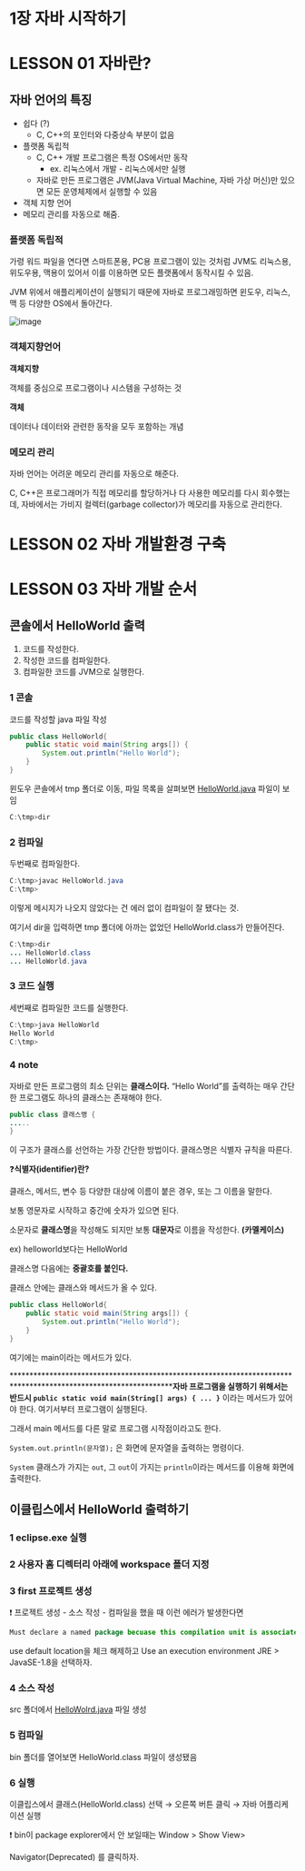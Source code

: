 # 1장 자바 시작하기

# LESSON 01 자바란?

## 자바 언어의 특징

- 쉽다 (?)
    - C, C++의 포인터와 다중상속 부분이 없음
- 플랫폼 독립적
    - C, C++ 개발 프로그램은 특정 OS에서만 동작
        - ex. 리눅스에서 개발 - 리눅스에서만 실행
    - 자바로 만든 프로그램은 JVM(Java Virtual Machine, 자바 가상 머신)만 있으면 모든 운영체제에서 실행할 수 있음
- 객체 지향 언어
- 메모리 관리를 자동으로 해줌.

### 플랫폼 독립적

가령 워드 파일을 연다면 스마트폰용, PC용 프로그램이 있는 것처럼 JVM도 리눅스용, 위도우용, 맥용이 있어서 이를 이용하면 모든 플랫폼에서 동작시킬 수 있음.

JVM 위에서 애플리케이션이 실행되기 때문에 자바로 프로그래밍하면 윈도우, 리눅스, 맥 등 다양한 OS에서 돌아간다. 

![image](https://s3-us-west-2.amazonaws.com/secure.notion-static.com/c3cad42d-a325-4900-93a8-3d3f3ddd72ba/Untitled.png)

### 객체지향언어

******************객체지향******************

객체를 중심으로 프로그램이나 시스템을 구성하는 것

******객체******

데이터나 데이터와 관련한 동작을 모두 포함하는 개념

### 메모리 관리

자바 언어는 어려운 메모리 관리를 자동으로 해준다.

C, C++은 프로그래머가 직접 메모리를 할당하거나 다 사용한 메모리를 다시 회수했는데, 자바에서는 가비지 컬렉터(garbage collector)가 메모리를 자동으로 관리한다. 

# LESSON 02 자바 개발환경 구축

# LESSON 03 자바 개발 순서

## 콘솔에서 HelloWorld 출력

1. 코드를 작성한다.
2. 작성한 코드를 컴파일한다.
3. 컴파일한 코드를 JVM으로 실행한다. 

### 1 콘솔

코드를 작성할 java 파일 작성

```java
public class HelloWorld{
    public static void main(String args[]) {
        System.out.println("Hello World");
    }
}
```

윈도우 콘솔에서 tmp 폴더로 이동, 파일 목록을 살펴보면 [HelloWorld.java](http://HelloWorld.java) 파일이 보임

```java
C:\tmp>dir
```

### 2 컴파일

두번째로 컴파일한다.

```java
C:\tmp>javac HelloWorld.java
C:\tmp>
```

이렇게 메시지가 나오지 않았다는 건 에러 없이 컴파일이 잘 됐다는 것.

여기서 dir을 입력하면 tmp 폴더에 아까는 없었던 HelloWorld.class가 만들어진다.

```java
C:\tmp>dir
... HelloWorld.class
... HelloWorld.java
```

### 3 코드 실행

세번째로 컴파일한 코드를 실행한다. 

```java
C:\tmp>java HelloWorld
Hello World
C:\tmp>
```

### 4 note

자바로 만든 프로그램의 최소 단위는 ****************************************클래스이다.**************************************** “Hello World”를 출력하는 매우 간단한 프로그램도 하나의 클래스는 존재해야 한다.

```java
public class 클래스명 {
.....
}
```

이 구조가 클래스를 선언하는 가장 간단한 방법이다. 클래스명은 식별자 규칙을 따른다.

❓**********************식별자(identifier)란?**********************

클래스, 메서드, 변수 등 다양한 대상에 이름이 붙은 경우, 또는 그 이름을 말한다.

보통 영문자로 시작하고 중간에 숫자가 있으면 된다.

소문자로 **클래스명**을 작성해도 되지만 보통 **대문자**로 이름을 작성한다. ********(카멜케이스)********

ex) helloworld보다는 HelloWorld 

클래스명 다음에는 **********************************************중괄호를 붙인다.********************************************** 

클래스 안에는 클래스와 메서드가 올 수 있다. 

```java
public class HelloWorld{
    public static void main(String args[]) {
        System.out.println("Hello World");
    }
}
```

여기에는 main이라는 메서드가 있다. 

******************************************************************************************************************자바 프로그램을 실행하기 위해서는 반드시 `public static void main(String[] args) { ... }`** 이라는 메서드가 있어야 한다. 여기서부터 프로그램이 실행된다.

그래서 main 메서드를 다른 말로 프로그램 시작점이라고도 한다. 

`System.out.println(문자열);` 은 화면에 문자열을 출력하는 명령이다. 

`System` 클래스가 가지는 `out`, 그 `out`이 가지는 `println`이라는 메서드를 이용해 화면에 출력한다. 

## 이클립스에서 HelloWorld 출력하기

### 1 eclipse.exe 실행

### 2 사용자 홈 디렉터리 아래에 workspace 폴더 지정

### 3 first 프로젝트 생성

❗ 프로젝트 생성 - 소스 작성 - 컴파일을 했을 때 이런 에러가 발생한다면

```java
Must declare a named package becuase this compilation unit is associated to the named module 'algorithm'
```

use default location을 체크 해제하고 Use an execution environment JRE > JavaSE-1.8을 선택하자.

### 4 소스 작성

src 폴더에서 [HelloWolrd.java](http://HelloWolrd.java) 파일 생성

### 5 컴파일

bin 폴더를 열어보면 HelloWorld.class 파일이 생성됐음

### 6 실행

이클립스에서 클래스(HelloWorld.class) 선택 → 오른쪽 버튼 클릭 → 자바 어플리케이션 실행

❗ bin이 package explorer에서 안 보일때는 Window > Show View> 

Navigator(Deprecated) 를 클릭하자.